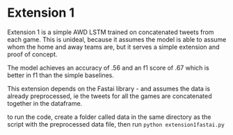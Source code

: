 # Extension 1
Extension 1 is a simple AWD LSTM trained on concatenated tweets from each game. This is unideal, because it assumes the model is able to assume whom the home and away teams are, but it serves a simple extension and proof of concept.

The model achieves an accuracy of .56 and an f1 score of .67 which is better in f1 than the simple baselines.

This extension depends on the Fastai library - and assumes the data is already preprocessed, ie the tweets for all the games are concatenated together in the dataframe. 

to run the code, create a folder called data in the same directory as the script with the preprocessed data file, then run ```python extension1fastai.py```